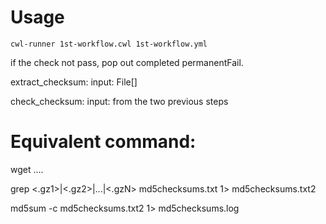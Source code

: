 # Usage
```
cwl-runner 1st-workflow.cwl 1st-workflow.yml
```

if the check not pass, pop out completed permanentFail.

extract_checksum: 
input: File[]

check_checksum:
input: from the two previous steps

# Equivalent command: 
wget <url1> <url2> .... <urlN>  

grep <.gz1>|<.gz2>|...|<.gzN> md5checksums.txt 1> md5checksums.txt2  

md5sum -c md5checksums.txt2 1> md5checksums.log
